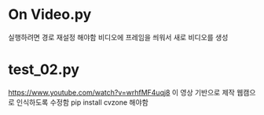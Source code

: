 # On Video.py

실행하려면 경로 재설정 해야함</ul>
비디오에 프레임을 씌워서 새로 비디오를 생성</ul>


# test_02.py

https://www.youtube.com/watch?v=wrhfMF4uqj8</ul>
이 영상 기반으로 제작</ul>
웹캠으로 인식하도록 수정함</ul>
pip install cvzone 해야함</ul>
